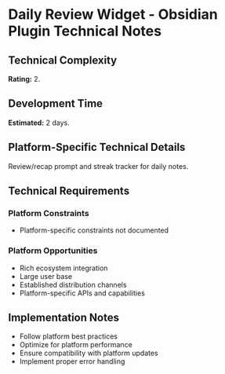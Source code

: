 # Daily Review Widget - Obsidian Plugin Technical Notes

## Technical Complexity
**Rating:** 2.

## Development Time
**Estimated:** 2 days.

## Platform-Specific Technical Details
Review/recap prompt and streak tracker for daily notes.

## Technical Requirements

### Platform Constraints
- Platform-specific constraints not documented

### Platform Opportunities
- Rich ecosystem integration
- Large user base
- Established distribution channels
- Platform-specific APIs and capabilities

## Implementation Notes
- Follow platform best practices
- Optimize for platform performance
- Ensure compatibility with platform updates
- Implement proper error handling
